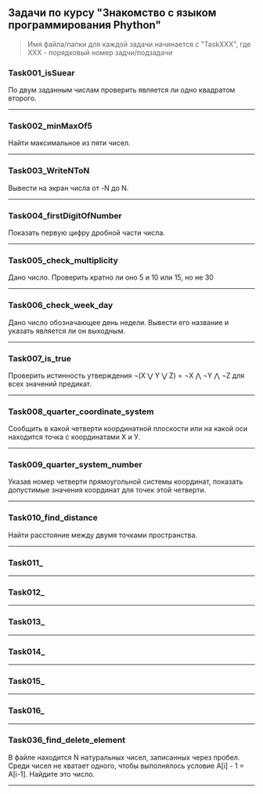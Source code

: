## **Задачи по курсу "Знакомство с языком программирования Phython"**

> Имя файла/папки для каждой задачи начинается с "TaskXXX", где ХХХ - порядковый номер задчи/подзадачи

### Task001_isSuear

По двум заданным числам проверить является ли одно квадратом второго.

---

### Task002_minMaxOf5

Найти максимальное из пяти чисел.

---

### Task003_WriteNToN

Вывести на экран числа от -N до N.

---

### Task004_firstDigitOfNumber

Показать первую цифру дробной части числа.

---

### Task005_check_multiplicity

Дано число. Проверить кратно ли оно 5 и 10 или 15, но не 30

---

### Task006_check_week_day

Дано число обозначающее день недели. Вывести его название и указать является ли он выходным.

---

### Task007_is_true

Проверить истинность утверждения ¬(X ⋁ Y ⋁ Z) = ¬X ⋀ ¬Y ⋀ ¬Z для всех значений предикат.

---

### Task008_quarter_coordinate_system

Сообщить в какой четверти координатной плоскости или на какой оси находится точка с координатами Х и У.

---

### Task009_quarter_system_number

Указав номер четверти прямоугольной системы координат, показать допустимые значения координат для точек этой четверти.

---

### Task010_find_distance

Найти расстояние между двумя точками пространства.

---

### Task011_

---

### Task012_


---

### Task013_

---

### Task014_

---

### Task015_

---

### Task016_

---

### Task036_find_delete_element

В файле находится N натуральных чисел, записанных через пробел. Среди чисел не
хватает одного, чтобы выполнялось условие A[i] - 1 = A[i-1]. Найдите это число.

---


